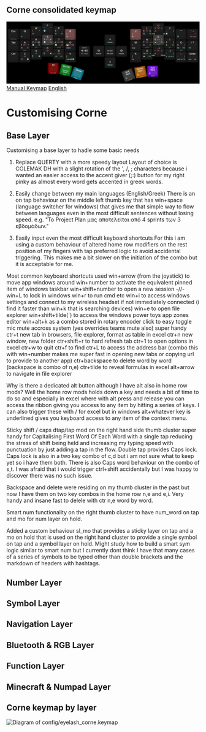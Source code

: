 ## Corne consolidated keymap

![Manual keyboard layout creation](keymap-drawer/keyboard-layout-manual.png "manually generated by babis")
[Manual Keymap](https://www.keyboard-layout-editor.com/#/gists/2dfccb10efb1b1b25d5ebd17b6acdc26)
[English](README_EN.md)

# Customising Corne

## Base Layer
Customising a base layer to hadle some basic needs

1. Replace QUERTY with a more speedy layout
Layout of choice is COLEMAK DH with a slight rotation of the ', /, ; characters because i wanted an easier access to the accent giver (;:) button for my right pinky as almost every word gets accented in greek words.

2. Easily change between my main languages (English/Greek)
There is an on tap behaviour on the middle left thumb key that has win+space (language switcher for windows) that gives me that simple way to flow between languages even in the most difficult sentences without losing speed. e.g. "Το Project Plan μας αποτελείται από 4 sprints των 3 εβδομάδων."

3. Easily input even the most difficult keyboard shortcuts
For this i am using a custom behaviour of altered home row modifiers on the rest position of my fingers with tap preferred logic to avoid accidental triggering. This makes me a bit slower on the initiation of the combo but it is acceptable for me.

Most common keyboard shortcuts used
win+arrow (from the joystick) to move app windows around
win+number to activate the equivalent pinned item of windows taskbar
win+shift+number to open a new session -//- 
win+L to lock in windows
win+r to run cmd etc
win+i to access windows settings and connect to my wireless headset if not immediately connected (i find it faster than win+k that is searching devices)
win+e to open file explorer
win+shift+tilde(`) to access the windows power toys app zones editor
win+alt+k as a combo stored in rotary encoder click to easy toggle mic mute accross system (yes overrides teams mute also) super handy
ctr+t new tab in browsers, file explorer, format as table in excel
ctr+n new window, new folder
ctr+shift+r to hard refresh tab
ctr+1 to open options in excel
ctr+w to quit
ctr+f to find
ctr+L to access the address bar (combo this with win+number makes me super fast in opening new tabs or copying url to provide to another app)
ctr+backspace to delete word by word (backspace is combo of n,e)
ctr+tilde to reveal formulas in excel
alt+arrow to navigate in file explorer 

Why is there a dedicated alt button although I have alt also in home row mods?
Well the home row mods holds down a key and needs a bit of time to do so and especially in excel where with alt press and release you can access the ribbon giving you access to any item by hitting a series of keys. I can also trigger these with / for excel but in windows alt+whatever key is underlined gives you keyboard access to any item of the context menu.

Sticky shift / caps dtap/tap mod on the right hand side thumb cluster super handy for Capitalising First Word Of Each Word with a single tap reducing the stress of shift being held and increasing my typing speed with punctuation by just adding a tap in the flow. Double tap provides Caps lock. Caps lock is also in a two key combo of c,d but i am not sure what to keep yet so i have them both. There is also Caps word behaviour on the combo of s,t. I was afraid that i would trigger ctrl+shift accidentally but I was happy to discover there was no such issue.

Backspace and delete were residing on my thumb cluster in the past but now I have them on two key combos in the home row n,e and e,i. Very handy and insane fast to delele with ctr n,e word by word.

Smart num functionality on the right thumb cluster to have num_word on tap and mo for num layer on hold.

Added a custom behaviour sl_mo that provides a sticky layer on tap and a mo on hold that is used on the right hand cluster to provide a single symbol on tap and a symbol layer on hold. Might study how to build a smart sym logic similar to smart num but I currently dont think I have that many cases of a series of symbols to be typed other than double brackets and the markdown of headers with hashtags.

## Number Layer
## Symbol Layer
## Navigation Layer
## Bluetooth & RGB Layer
## Function Layer
## Minecraft & Numpad Layer

## Corne keymap by layer
![Diagram of config/eyelash_corne.keymap](keymap-drawer/eyelash_corne.svg "generated by @caksoylar's Keymap Drawer")

